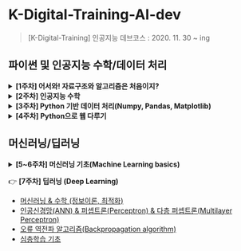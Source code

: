 # K-Digital-Training-AI-dev 
> [K-Digital-Training] 인공지능 데브코스 : 2020. 11. 30 ~ ing   


## 파이썬 및 인공지능 수학/데이터 처리     

<details>
<summary><b>[1주차] 어서와! 자료구조와 알고리즘은 처음이지?</b></summary>   
<div markdown="1">   
   
   
+ [선형 배열 (Linear Array)](https://github.com/sujiny-tech/k-digital-training-AI-dev/blob/main/Data%20structure%20%26%20Algorithm/Linear%20Array.md)
+ [정렬(Sort), 탐색(Search)](https://github.com/sujiny-tech/k-digital-training-AI-dev/blob/main/Data%20structure%20%26%20Algorithm/Sort_Search.md)
+ [재귀 알고리즘(Recursive algorithm)](https://github.com/sujiny-tech/k-digital-training-AI-dev/blob/main/Data%20structure%20%26%20Algorithm/Recursive_algorithm.md)
+ [알고리즘 복잡도(Complexity of Algorithm)](https://github.com/sujiny-tech/k-digital-training-AI-dev/blob/main/Data%20structure%20%26%20Algorithm/Complexity%20of%20Algorithm.md)
+ [연결 리스트 (Linked Lists)](https://github.com/sujiny-tech/k-digital-training-AI-dev/blob/main/Data%20structure%20%26%20Algorithm/Linked%20Lists.md)
+ [양방향 연결 리스트 (Doubly Linked Lists)](https://github.com/sujiny-tech/k-digital-training-AI-dev/blob/main/Data%20structure%20%26%20Algorithm/Doubly%20Linked%20Lists.md)
+ [스택(Stack)](https://github.com/sujiny-tech/k-digital-training-AI-dev/blob/main/Data%20structure%20%26%20Algorithm/Stack.md)
+ [큐(Queue)](https://github.com/sujiny-tech/k-digital-training-AI-dev/blob/main/Data%20structure%20%26%20Algorithm/Queues.md)
+ [트리(Tree)](https://github.com/sujiny-tech/k-digital-training-AI-dev/blob/main/Data%20structure%20%26%20Algorithm/Tree.md)
+ [힙(Heap)](https://github.com/sujiny-tech/k-digital-training-AI-dev/blob/main/Data%20structure%20%26%20Algorithm/heap.md)
+ [코딩 테스트 연습](https://github.com/sujiny-tech/k-digital-training-AI-dev/blob/main/Data%20structure%20&%20Algorithm/coding_test_practice.md)
+ [프로그래머스 코딩테스트 문제 풀기](https://github.com/sujiny-tech/k-digital-training-AI-dev/tree/main/Data%20structure%20%26%20Algorithm/Programmers-algorithm-problem)

</div>
</details>
  

<details>
<summary><b>[2주차] 인공지능 수학</b></summary>   
<div markdown="1">   
   
   
+ [Jupyter notebook & Mark Down](https://github.com/sujiny-tech/k-digital-training-AI-dev/blob/main/Maths-for-AI/Jupyter_notebook.md)
+ [선형계(Linear system)](https://github.com/sujiny-tech/k-digital-training-AI-dev/blob/main/Maths-for-AI/Linear_system.md)
+ [선형계-실습](https://github.com/sujiny-tech/k-digital-training-AI-dev/blob/main/Maths-for-AI/Linear_system_ex.ipynb)
+ [가우스 소거법(Gauss elimination)](https://github.com/sujiny-tech/k-digital-training-AI-dev/blob/main/Maths-for-AI/Gauss%20elimination.md)
+ [LU 분해(LU decomposition)](https://github.com/sujiny-tech/k-digital-training-AI-dev/blob/main/Maths-for-AI/LU%20decomposition.md)
+ [행렬연산과 선형조합(Matrix operation & Linear Combination)](https://github.com/sujiny-tech/k-digital-training-AI-dev/blob/main/Maths-for-AI/Matrix%20operation%20%26%20Linear%20Combination.md)
+ [좌표계 변환(Change of Basis)](https://github.com/sujiny-tech/k-digital-training-AI-dev/blob/main/Maths-for-AI/Change%20of%20Basis.md)
+ [선형 변환(Linear Transformation)](https://github.com/sujiny-tech/k-digital-training-AI-dev/blob/main/Maths-for-AI/Linear%20Transformation.md)
+ [벡터와 직교분해(Vector & Orthogonal Decomposition)](https://github.com/sujiny-tech/k-digital-training-AI-dev/blob/main/Maths-for-AI/Vector%20%26%20Orthogonal%20decomposition.md)
+ [특이값 분해와 주성분 분석(SVD & PCA)](https://github.com/sujiny-tech/k-digital-training-AI-dev/blob/main/Maths-for-AI/SVD%20%26%20PCA.md)
+ [벡터공간과 최소제곱법(Vector space & Least Squares Method)](https://github.com/sujiny-tech/k-digital-training-AI-dev/blob/main/Maths-for-AI/Vector%20space%20%26%20Least%20Squares%20Method.md)
+ [통계학(Statistics) - 기본개념](https://github.com/sujiny-tech/k-digital-training-AI-dev/blob/main/Maths-for-AI/Statistics.md)
+ [확률(Probability)](https://github.com/sujiny-tech/k-digital-training-AI-dev/blob/main/Maths-for-AI/Probability.md)
+ [확률분포(Probability distribution)](https://github.com/sujiny-tech/k-digital-training-AI-dev/blob/main/Maths-for-AI/Probability%20distribution.md)
+ [몇가지 확률분포](https://github.com/sujiny-tech/k-digital-training-AI-dev/blob/main/Maths-for-AI/Several%20probability%20distributions.md)
+ [표본 분포(Sampling distribution)](https://github.com/sujiny-tech/k-digital-training-AI-dev/blob/main/Maths-for-AI/Sampling%20distribution.md)
+ [추정(Estimation)](https://github.com/sujiny-tech/k-digital-training-AI-dev/blob/main/Maths-for-AI/Estimation.md)
+ [검정(Test)](https://github.com/sujiny-tech/k-digital-training-AI-dev/blob/main/Maths-for-AI/Test.md)
+ [교차 엔트로피(Cross Entropy)](https://github.com/sujiny-tech/k-digital-training-AI-dev/blob/main/Maths-for-AI/Cross%20Entropy.md)

</div>
</details>

  

<details>
<summary><b>[3주차] Python 기반 데이터 처리(Numpy, Pandas, Matplotlib)</b></summary>   
<div markdown="1">   
    
    
+ [Git 기록하기](https://github.com/sujiny-tech/k-digital-training-AI-dev/blob/main/Data-Processing-with-Python/Git.md)
+ [Python으로 데이터 다루기 I - Numpy](https://github.com/sujiny-tech/k-digital-training-AI-dev/blob/main/Data-Processing-with-Python/Numpy.ipynb)
+ [Python으로 데이터 다루기 II - Pandas](https://github.com/sujiny-tech/k-digital-training-AI-dev/blob/main/Data-Processing-with-Python/Pandas.ipynb)
+ [Python으로 시각화하기 - Matplotlib](https://github.com/sujiny-tech/k-digital-training-AI-dev/blob/main/Data-Processing-with-Python/Matplotlib%20%26%20Seaborn.ipynb)
+ [탐색적 데이터 분석(EDA)](https://github.com/sujiny-tech/k-digital-training-AI-dev/blob/main/Data-Processing-with-Python/EDA.ipynb)

</div>
</details>



<details>
<summary><b>[4주차] Python으로 웹 다루기</b></summary>   
<div markdown="1">   
    
+ [Flask - Web Application](https://github.com/sujiny-tech/k-digital-training-AI-dev/blob/main/Web-Handling-with-Python/Flask.md)
+ [클라우드(Cloud Computing)](https://github.com/sujiny-tech/k-digital-training-AI-dev/blob/main/Web-Handling-with-Python/Cloud%20Computing.md) & [머신러닝 모델 Serving API](https://github.com/sujiny-tech/k-digital-training-AI-dev/blob/main/Web-Handling-with-Python/API%20to%20serve%20ML%20model.md)
+ [Django - Web Application](https://github.com/sujiny-tech/k-digital-training-AI-dev/blob/main/Web-Handling-with-Python/Django.md)   
+ [1개월차 프로젝트 결과물📊️ (데이터 시각화 웹페이지 만들기)](http://18.219.90.48/)

</div>
</details>


## 머신러닝/딥러닝


<details>
<summary><b>[5~6주차] 머신러닝 기초(Machine Learning basics)</b></summary>   
<div markdown="1">   
   
+ [소개 및 핵심개념](https://github.com/sujiny-tech/k-digital-training-AI-dev/blob/main/Machine-Learning-basics/Intro.md)
+ [확률이론(Probability Theory)](https://github.com/sujiny-tech/k-digital-training-AI-dev/blob/main/Machine-Learning-basics/Probability%20Theory.md)
+ [결정이론(Decision Theory)](https://github.com/sujiny-tech/k-digital-training-AI-dev/blob/main/Machine-Learning-basics/Decision%20Theory.md)
+ [선형회귀(Linear Regression)](https://github.com/sujiny-tech/k-digital-training-AI-dev/blob/main/Machine-Learning-basics/ML_Basics%20(Linear%20Regression).ipynb)
+ [E2E 머신러닝 프로젝트](https://github.com/sujiny-tech/k-digital-training-AI-dev/blob/main/Machine-Learning-basics/ML_E2E.ipynb)
+ [선형대수학(Linear Algebra)](https://github.com/sujiny-tech/k-digital-training-AI-dev/blob/main/Machine-Learning-basics/Linear%20Algebra%2C%20Matrix%20Calculus.ipynb)
+ [확률분포 I (Probability Distributions)](https://github.com/sujiny-tech/k-digital-training-AI-dev/blob/main/Machine-Learning-basics/Probability%20Distributions_I.md)
+ [확률분포 II (Probability Distributions)](https://github.com/sujiny-tech/k-digital-training-AI-dev/blob/main/Machine-Learning-basics/Probability%20Distributions_II.md)
+ [선형 회귀(Linear Regression)](https://github.com/sujiny-tech/k-digital-training-AI-dev/blob/main/Machine-Learning-basics/Linear%20Models%20for%20Regression.md)
+ [선형 분류(Linear Classification)](https://github.com/sujiny-tech/k-digital-training-AI-dev/blob/main/Machine-Learning-basics/Linear%20Models%20for%20Classification.md)

</div>
</details>


👉 <b>[7주차] 딥러닝 (Deep Learning)</b>   

+ [머신러닝 & 수학 (정보이론, 최적화)](https://github.com/sujiny-tech/k-digital-training-AI-dev/blob/main/Deep-Learning/ML%20%26%20Mathematics%20.md)
+ [인공신경망(ANN) & 퍼셉트론(Perceptron) & 다층 퍼셉트론(Multilayer Perceptron)](https://github.com/sujiny-tech/k-digital-training-AI-dev/blob/main/Deep-Learning/Neural%20network.md)
+ [오류 역전파 알고리즘(Backpropagation algorithm)](https://github.com/sujiny-tech/k-digital-training-AI-dev/blob/main/Deep-Learning/Backpropagation.md)
+ [심층학습 기초](https://github.com/sujiny-tech/k-digital-training-AI-dev/blob/main/Deep-Learning/Deep%20learning.md)
